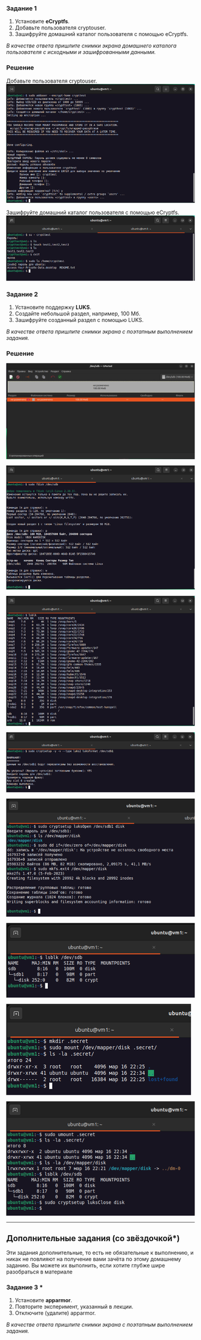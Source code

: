 ### Задание 1

1. Установите **eCryptfs**.
2. Добавьте пользователя cryptouser.
3. Зашифруйте домашний каталог пользователя с помощью eCryptfs.

*В качестве ответа  пришлите снимки экрана домашнего каталога пользователя с исходными и зашифрованными данными.*  

### Решение

Добавьте пользователя cryptouser.  
![alt text](https://github.com/masterchoo495/13-02/blob/main/001.png)  

Зашифруйте домашний каталог пользователя с помощью eCryptfs.  
![alt text](https://github.com/masterchoo495/13-02/blob/main/002.png)  

### Задание 2

1. Установите поддержку **LUKS**.
2. Создайте небольшой раздел, например, 100 Мб.
3. Зашифруйте созданный раздел с помощью LUKS.

*В качестве ответа пришлите снимки экрана с поэтапным выполнением задания.*

### Решение

![alt text](https://github.com/masterchoo495/13-02/blob/main/003.png)

![alt text](https://github.com/masterchoo495/13-02/blob/main/004.png)

![alt text](https://github.com/masterchoo495/13-02/blob/main/005.png)

![alt text](https://github.com/masterchoo495/13-02/blob/main/006.png)

![alt text](https://github.com/masterchoo495/13-02/blob/main/007.png)

![alt text](https://github.com/masterchoo495/13-02/blob/main/008.png)

![alt text](https://github.com/masterchoo495/13-02/blob/main/009.png)

![alt text](https://github.com/masterchoo495/13-02/blob/main/010.png)

---
## Дополнительные задания (со звёздочкой*)

Эти задания дополнительные, то есть не обязательные к выполнению, и никак не повлияют на получение вами зачёта по этому домашнему заданию. Вы можете их выполнить, если хотите глубже шире разобраться в материале

### Задание 3 *

1. Установите **apparmor**.
2. Повторите эксперимент, указанный в лекции.
3. Отключите (удалите) apparmor.


*В качестве ответа пришлите снимки экрана с поэтапным выполнением задания.*
